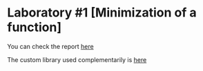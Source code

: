 # Laboratory #1 [Minimization of a function]

You can check the report [here](/report/main.pdf)

The custom library used complementarily is [here](../utils/)
